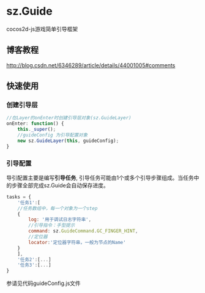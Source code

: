 sz.Guide
========

cocos2d-js游戏简单引导框架

## 博客教程
http://blog.csdn.net/6346289/article/details/44001005#comments

## 快速使用

### 创建引导层
```javascript
//在Layer的onEnter时创建引导层对象(sz.GuideLayer)
onEnter: function() {
    this._super();
    //guideConfig 为引导配置对象
    new sz.GuideLayer(this, guideConfig);
}
```
### 引导配置

导引配置主要是编写**引导任务**, 引导任务可能由1个或多个引导步骤组成。当任务中的步骤全部完成sz.Guide会自动保存进度。
```javascript
tasks = {
	'任务1':[
	//任务数组中，每一个对象为一个step
	{
		log: '用于调试日志字符串',
		//引导指令：手型提示
		command: sz.GuideCommand.GC_FINGER_HINT,
		//定位器
		locator:'定位器字符串，一般为节点的Name'
	}
	],
	'任务2':[...]
	'任务3':[...]
}
```
参请见代码guideConfig.js文件